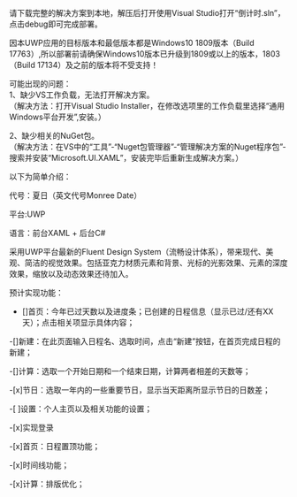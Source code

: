 请下载完整的解决方案到本地，解压后打开使用Visual Studio打开“倒计时.sln”，点击debug即可完成部署。  

因本UWP应用的目标版本和最低版本都是Windows10 1809版本（Build 17763）,所以部署前请确保Windows10版本已升级到1809或以上的版本，1803（Build 17134）及之前的版本将不受支持！  



可能出现的问题：  
1、缺少VS工作负载，无法打开解决方案。  
（解决方法：打开Visual Studio Installer，在修改选项里的工作负载里选择“通用Windows平台开发”,安装。）  

2、缺少相关的NuGet包。  
（解决方法：在VS中的“工具”-“Nuget包管理器”-“管理解决方案的Nuget程序包”-搜索并安装“Microsoft.UI.XAML”，安装完毕后重新生成解决方案。）  
  
    
    
以下为简单介绍：  

代号：夏日（英文代号Monree Date）  

平台:UWP

语言：前台XAML + 后台C#  

采用UWP平台最新的Fluent Design System（流畅设计体系），带来现代、美观、简洁的视觉效果。包括亚克力材质元素和背景、光标的光影效果、元素的深度效果，缩放以及动态效果还待加入。  


预计实现功能：  

- []首页：今年已过天数以及进度条；已创建的日程信息（显示已过/还有XX天）；点击相关项显示具体内容；

-[]新建：在此页面输入日程名、选取时间，点击“新建”按钮，在首页完成日程的新建；

-[]计算：选取一个开始日期和一个结束日期，计算两者相差的天数等；

-[x]节日：选取一年内的一些重要节日，显示当天距离所显示节日的日数差；

-[ ]设置：个人主页以及相关功能的设置；  

-[x]实现登录  

-[x]首页：日程置顶功能；  

-[x]时间线功能；  

-[x]计算：排版优化；  

